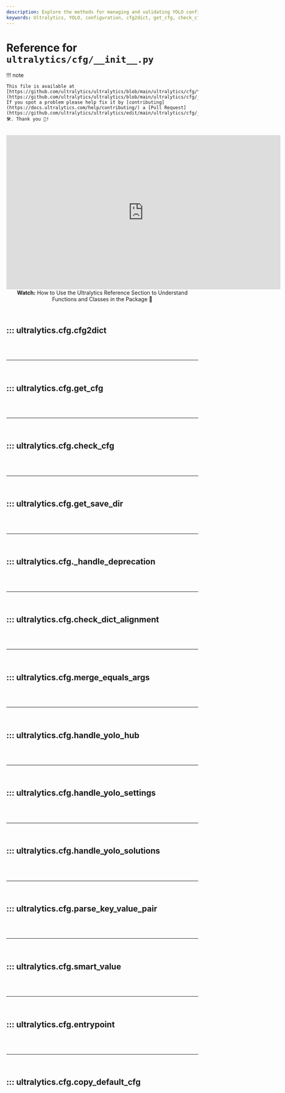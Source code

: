 ```yaml
---
description: Explore the methods for managing and validating YOLO configurations in the Ultralytics configuration module. Enhance your YOLO experience.
keywords: Ultralytics, YOLO, configuration, cfg2dict, get_cfg, check_cfg, save_dir, deprecation, merge_args, yolo, settings, explorer
---
```


# Reference for `ultralytics/cfg/__init__.py`

!!! note

    This file is available at [https://github.com/ultralytics/ultralytics/blob/main/ultralytics/cfg/\_\_init\_\_.py](https://github.com/ultralytics/ultralytics/blob/main/ultralytics/cfg/__init__.py). If you spot a problem please help fix it by [contributing](https://docs.ultralytics.com/help/contributing/) a [Pull Request](https://github.com/ultralytics/ultralytics/edit/main/ultralytics/cfg/__init__.py) 🛠️. Thank you 🙏!

<p align="center">
  <br>
  <iframe loading="lazy" width="720" height="405" src="https://www.youtube.com/embed/B5HvdWmF5g4"
    title="YouTube video player" frameborder="0"
    allow="accelerometer; autoplay; clipboard-write; encrypted-media; gyroscope; picture-in-picture; web-share"
    allowfullscreen>
  </iframe>
  <br>
  <strong>Watch:</strong> How to Use the Ultralytics Reference Section to Understand Functions and Classes in the Package 🚀
</p>

<br>

## ::: ultralytics.cfg.cfg2dict

<br><br><hr><br>

## ::: ultralytics.cfg.get_cfg

<br><br><hr><br>

## ::: ultralytics.cfg.check_cfg

<br><br><hr><br>

## ::: ultralytics.cfg.get_save_dir

<br><br><hr><br>

## ::: ultralytics.cfg._handle_deprecation

<br><br><hr><br>

## ::: ultralytics.cfg.check_dict_alignment

<br><br><hr><br>

## ::: ultralytics.cfg.merge_equals_args

<br><br><hr><br>

## ::: ultralytics.cfg.handle_yolo_hub

<br><br><hr><br>

## ::: ultralytics.cfg.handle_yolo_settings

<br><br><hr><br>

## ::: ultralytics.cfg.handle_yolo_solutions

<br><br><hr><br>

## ::: ultralytics.cfg.parse_key_value_pair

<br><br><hr><br>

## ::: ultralytics.cfg.smart_value

<br><br><hr><br>

## ::: ultralytics.cfg.entrypoint

<br><br><hr><br>

## ::: ultralytics.cfg.copy_default_cfg

<br><br>
